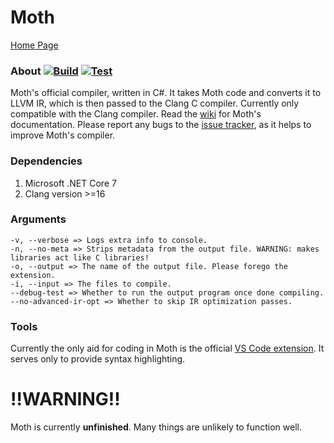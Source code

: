 # Moth

[Home Page](https://stellarwitch7.github.io)

### About [![Build](https://github.com/StellarWitch7/moth-lang/actions/workflows/build.yml/badge.svg)](https://github.com/StellarWitch7/moth-lang/actions/workflows/build.yml) [![Test](https://github.com/StellarWitch7/moth-lang/actions/workflows/test.yml/badge.svg)](https://github.com/StellarWitch7/moth-lang/actions/workflows/test.yml)

Moth's official compiler, written in C#. It takes Moth code and converts it to LLVM IR, which is then passed to the Clang C compiler. Currently only compatible with the Clang compiler. Read the [wiki](https://github.com/StellarWitch7/Moth/wiki) for Moth's documentation. Please report any bugs to the [issue tracker](https://github.com/StellarWitch7/Moth/issues), as it helps to improve Moth's compiler. 

### Dependencies
1. Microsoft .NET Core 7
2. Clang version >=16

### Arguments
```
-v, --verbose => Logs extra info to console. 
-n, --no-meta => Strips metadata from the output file. WARNING: makes libraries act like C libraries! 
-o, --output => The name of the output file. Please forego the extension.
-i, --input => The files to compile.
--debug-test => Whether to run the output program once done compiling.
--no-advanced-ir-opt => Whether to skip IR optimization passes. 
```

### Tools
Currently the only aid for coding in Moth is the official [VS Code extension](https://github.com/StellarWitch7/moth-dev). It serves only to provide syntax highlighting. 

# !!WARNING!!
Moth is currently **unfinished**. Many things are unlikely to function well. 
